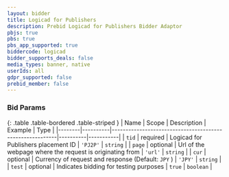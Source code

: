```yaml
---
layout: bidder
title: Logicad for Publishers
description: Prebid Logicad for Publishers Bidder Adaptor
pbjs: true
pbs: true
pbs_app_supported: true
biddercode: logicad
bidder_supports_deals: false
media_types: banner, native
userIds: all
gdpr_supported: false
prebid_member: false
---
```



### Bid Params

{: .table .table-bordered .table-striped }
| Name   | Scope    | Description                                              | Example  | Type      |
|--------|----------|----------------------------------------------------------|----------|-----------|
| `tid`  | required | Logicad for Publishers placement ID                      | `'PJ2P'` | `string`  |
| `page` | optional | Url of the webpage where the request is originating from | `'url'`  | `string`  |
| `cur`  | optional | Currency of request and response (Default: `JPY` )       | `'JPY'`  | `string`  |
| `test` | optional | Indicates bidding for testing purposes                   | `true`   | `boolean` |
